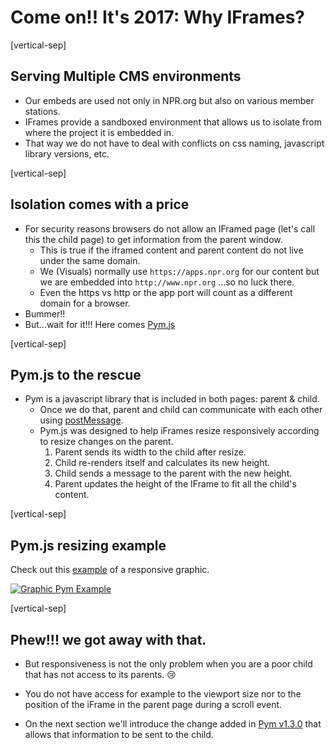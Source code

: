 # Come on!! It's 2017: Why IFrames?

[vertical-sep]

## Serving Multiple CMS environments

* Our embeds are used not only in NPR.org but also on various member stations.
* IFrames provide a sandboxed environment that allows us to isolate from where the project it is embedded in.
* That way we do not have to deal with conflicts on css naming, javascript library versions, etc.

[vertical-sep]

## Isolation comes with a price

* For security reasons browsers do not allow an IFramed page (let's call this the child page) to get information from the parent window.
    * This is true if the iframed content and parent content do not live under the same domain.
    * We (Visuals) normally use `https://apps.npr.org` for our content but we are embedded into `http://www.npr.org` ...so no luck there.
    * Even the https vs http or the app port will count as a different domain for a browser.
* Bummer!!
* But...wait for it!!! Here comes [Pym.js](http://blog.apps.npr.org/pym.js/)

[vertical-sep]

## Pym.js to the rescue

* Pym is a javascript library that is included in both pages: parent & child.
    * Once we do that, parent and child can communicate with each other using [postMessage](https://developer.mozilla.org/en-US/docs/Web/API/Window/postMessage).
    * Pym.js was designed to help iFrames resize responsively according to resize changes on the parent.
        1. Parent sends its width to the child after resize.
        2. Child re-renders itself and calculates its new height.
        3. Child sends a message to the parent with the new height.
        4. Parent updates the height of the IFrame to fit all the child's content.

[vertical-sep]

## Pym.js resizing example

Check out this [example](http://blog.apps.npr.org/pym.js/examples/graphic/) of a responsive graphic.

<a target="_blank" href="http://blog.apps.npr.org/pym.js/examples/graphic/">
    <img alt="Graphic Pym Example" class="img_60" data-src="images/iframes01.png"></img>
</a>

[vertical-sep]

## Phew!!! we got away with that.

* But responsiveness is not the only problem when you are a poor child that has not access to its parents. &#x1F622;

* You do not have access for example to the viewport size nor to the position of the iFrame in the parent page during a scroll event.

* On the next section we'll introduce the change added in [Pym v1.3.0](http://blog.apps.npr.org/pym.js/#optional-scroll-tracking) that allows that information to be sent to the child.

